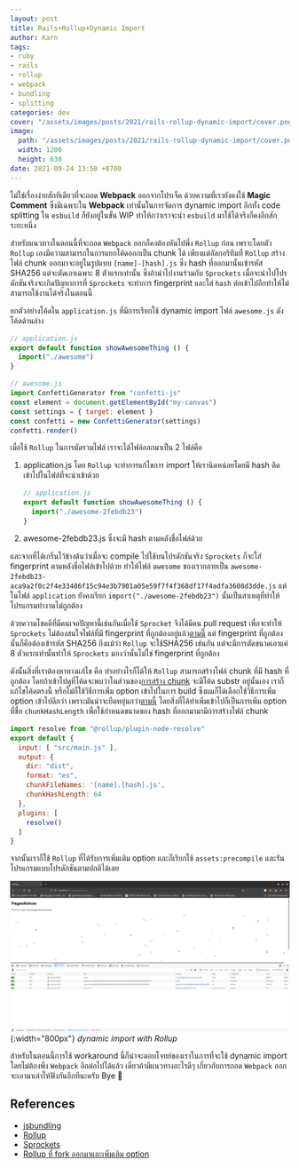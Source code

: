 ```yaml
---
layout: post
title: Rails+Rollup+Dynamic Import
author: Karn
tags:
- ruby
- rails
- rollup
- webpack
- bundling
- splitting
categories: dev
cover: "/assets/images/posts/2021/rails-rollup-dynamic-import/cover.png"
image:
  path: "/assets/images/posts/2021/rails-rollup-dynamic-import/cover.png"
  width: 1200
  height: 630
date: 2021-09-24 13:50 +0700
---
```

ไม่ใช่เรื่องง่ายสักทีเดียวที่จะถอด **Webpack** ออกจากโปรเจ็ค ด้วยความที่เรายังคงใช้ **Magic Comment** ซึ่งมีเฉพาะใน **Webpack** เท่านั้นในการจัดการ dynamic import อีกทั้ง code splitting ใน `esbuild` ก็ยังอยู่ในขั้น WIP ทำให้กว่าเราจะนำ `esbuild` มาใช้ได้จริงก็คงอีกสักระยะหนึ่ง<!--more-->

สำหรับแนวทางในตอนนี้ที่จะถอด `Webpack` ออกก็คงต้องหันไปพึ่ง `Rollup` ก่อน เพราะโดยตัว `Rollup` เองมีความสามารถในการแยกโค้ดออกเป็น chunk ได้ เพียงแต่อัลกอริทึมที่ `Rollup` สร้างไฟล์ chunk ออกมาจะอยู่ในรูปแบบ `[name]-[hash].js` ซึ่ง hash ที่ออกมานั้นเข้ารหัส SHA256 แต่จะตัดเอาเฉพาะ 8 ตัวแรกเท่านั้น ซึ่งถ้านำไปงานร่วมกับ `Sprockets` เมื่อจะนำไปโปรดักชันจริงจะเกิดปัญหาการที่ `Sprockets` จะทำการ fingerprint และใส่ `hash` ต่อเข้าไปอีกทำให้ไม่สามารถใช้งานได้จริงในตอนนี้

ยกตัวอย่างโค้ดใน `application.js` ที่มีการเรียกใช้ dynamic import ไฟล์ `awesome.js` ดังโค้ดด้านล่าง

```javascript
// application.js
export default function showAwesomeThing () {
  import("./awesome")
}
```

```javascript
// awesome.js
import ConfettiGenerator from "confetti-js"
const element = document.getElementById("my-canvas")
const settings = { target: element }
const confetti = new ConfettiGenerator(settings)
confetti.render()
```

เมื่อใช้ `Rollup` ในการมัดรวมไฟล์ เราจะได้ไฟล์ออกมาเป็น 2 ไฟล์คือ 
1. application.js โดย `Rollup` จะทำการแก้ไขการ import ให้เรานิดหน่อยโดยมี hash ติดเข้าไปในไฟล์ที่จะนำเข้าด้วย
  
    ```javascript
    // application.js
    export default function showAwesomeThing () {
      import("./awesome-2febdb23")
    }
    ```

2. awesome-2febdb23.js ซึ่งจะมี hash ตามหลังชื่อไฟล์ด้วย

และจากที่ได้เกริ่นไว้ข้างต้นว่าเมื่อจะ compile ไปใช้บนโปรดักชันจริง `Sprockets` ก็จะใส่ fingerprint ตามหลังชื่อไฟล์เข้าไปด้วย ทำให้ไฟล์ `awesome` ของเรากลายเป็น `awesome-2febdb23-aca9a2f0c2f4e33486f15c94e3b7901a05e59f7f4f368df17f4adfa3608d3dde.js` แต่ในไฟล์ `application` ยังคงเรียก `import("./awesome-2febdb23")` นั้นเป็นสาเหตุที่ทำให้โปรแกรมทำงานไม่ถูกต้อง


ด้วยความโชคดีที่มีคนเจอปัญหานี้เช่นกันเมื่อใช้ `Sprocket` จึงได้มีคน pull request เพื่อจะทำให้ `Sprockets` ไม่ต้องสนใจไฟล์ที่มี fingerprint ที่ถูกต้องอยู่แล้ว[ตามนี้](https://github.com/rails/sprockets/pull/714) แต่ fingerprint ที่ถูกต้องนั้นก็คือต้องเข้ารหัส SHA256 ถึงแม้ว่า `Rollup` จะใช้ ​SHA256 เช่นกัน แต่จะมีการตัดขนาดเอาแค่ 8 ตัวแรกเท่านั้นทำให้ `Sprockets` มองว่านั้นไม่ใช่ fingerprint ที่ถูกต้อง

ดังนั้นสิ่งที่เราต้องหาทางแก้ไข คือ ทำอย่างไรก็ได้ให้ `Rollup` สามารถสร้างไฟล์ chunk ที่มี hash ที่ถูกต้อง โดยถ้าเข้าไปดูที่โค้ดจะพบว่าในส่วนของ[การสร้าง chunk](https://github.com/rollup/rollup/blob/master/src/Chunk.ts#L880) จะมีโค้ด substr อยู่นั้นเอง เราก็แก้ไขโค้ดตรงนี้ หรือไม่ก็ใช้วิธีการเพิ่ม option เข้าไปในการ build ซึ่งผมก็ได้เลือกใช้วิธีการเพิ่ม option เข้าไปดีกว่า เพราะมันน่าจะยืดหยุ่นกว่า[ตามนี้](https://github.com/karn18/rollup)
โดยสิ่งที่ได้ทำเพิ่มเข้าไปก็เป็นการเพิ่ม option ที่ชื่อ `chunkHashLength` เพื่อใช้กำหนดขนาดของ hash ที่ออกมามามีการสร้างไฟล์ chunk

```javascript
import resolve from "@rollup/plugin-node-resolve"
export default {
  input: [ "src/main.js" ],
  output: {
    dir: "dist",
    format: "es",
    chunkFileNames: '[name].[hash].js',
    chunkHashLength: 64
  },
  plugins: [
    resolve()
  ]
}
```

จากนั้นเราก็ใช้ `Rollup` ที่ได้รับการเพิ่มเติม option และก็เรียกใช้ `assets:precompile` และรันโปรแกรมแบบโปรดักชันตามปกติได้เลย

![web-production](/assets/images/posts/2021/rails-rollup-dynamic-import/web-production.png){:width="800px"}
*dynamic import with Rollup*

สำหรับในตอนนี้การใช้ workaround นี้ก็น่าจะตอบโจทย์ของเราในการที่จะใช้ dynamic import โดยไม่ต้องพึ่ง `Webpack` อีกต่อไปได้แล้ว เดี่ยวถ้ามีแนวทางอะไรดีๆ เกี่ยวกับการถอด `Webpack` ออกจะเอามาเล่าให้ฟังกันอีกทีนะครับ Bye 👋

## References
- [jsbundling](https://github.com/rails/jsbundling-rails)
- [Rollup](https://rollupjs.org/)
- [Sprockets](https://github.com/rails/sprockets/)
- [Rollup ที่ fork ออกมาและเพิ่มเติม option](https://github.com/karn18/rollup)
